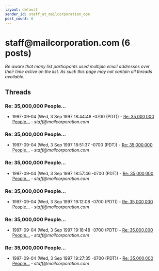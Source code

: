 ```yaml
---
layout: default
sender_id: staff_at_mailcorporation_com
post_count: 6
---
```


# staff<span>@</span>mailcorporation.com (6 posts)

_Be aware that many list participants used multiple email addresses over their time active on the list. As such this page may not contain all threads available._

## Threads

### Re: 35,000,000 People...
+ 1997-09-04 (Wed, 3 Sep 1997 18:44:48 -0700 (PDT)) - [Re: 35,000,000 People...](/archive/1997/09/80e99efd04e27c93abd7b9ed70d14ead32286096ebbcadeda33d858bab5b0eca) - _staff@mailcorporation.com_

### Re: 35,000,000 People...
+ 1997-09-04 (Wed, 3 Sep 1997 18:51:37 -0700 (PDT)) - [Re: 35,000,000 People...](/archive/1997/09/37bce1e7b02a0f0219b553fe91b6dda04cfd99dc2e4da2a67d7ceaf7680e6fa8) - _staff@mailcorporation.com_

### Re: 35,000,000 People...
+ 1997-09-04 (Wed, 3 Sep 1997 18:57:46 -0700 (PDT)) - [Re: 35,000,000 People...](/archive/1997/09/e35aab50991e6abdaafcf011d4f0d98eb15cbed55bcb74f1eb4f41e01ba249b8) - _staff@mailcorporation.com_

### Re: 35,000,000 People...
+ 1997-09-04 (Wed, 3 Sep 1997 19:12:08 -0700 (PDT)) - [Re: 35,000,000 People...](/archive/1997/09/8115e248d46cd3139aa8b9b30e14bf3be350bd904c0fa48e58dbccf7b19d3ebc) - _staff@mailcorporation.com_

### Re: 35,000,000 People...
+ 1997-09-04 (Wed, 3 Sep 1997 19:18:48 -0700 (PDT)) - [Re: 35,000,000 People...](/archive/1997/09/34db1b4db76fe6c6fe1faceaf33e7af36ffb885b52051698015ef11f23d7c667) - _staff@mailcorporation.com_

### Re: 35,000,000 People...
+ 1997-09-04 (Wed, 3 Sep 1997 19:27:35 -0700 (PDT)) - [Re: 35,000,000 People...](/archive/1997/09/11aed040b75952061f8da01d1e7636a5db12e935876a0eee61edce2ffd64cf36) - _staff@mailcorporation.com_

